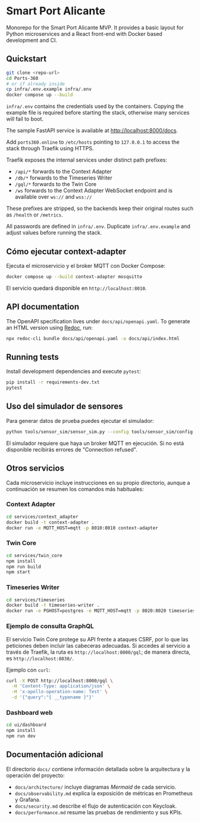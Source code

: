 # Smart Port Alicante

Monorepo for the Smart Port Alicante MVP. It provides a basic layout for Python
microservices and a React front-end with Docker based development and CI.

## Quickstart

```bash
git clone <repo-url>
cd Ports-360
# or if already inside
cp infra/.env.example infra/.env
docker compose up --build
```

`infra/.env` contains the credentials used by the containers. Copying the
example file is required before starting the stack, otherwise many services will
fail to boot.

The sample FastAPI service is available at [http://localhost:8000/docs](http://localhost:8000/docs).

Add `ports360.online` to `/etc/hosts` pointing to `127.0.0.1` to access the stack through Traefik using HTTPS.

Traefik exposes the internal services under distinct path prefixes:

- `/api/*` forwards to the Context Adapter
- `/db/*` forwards to the Timeseries Writer
- `/gql/*` forwards to the Twin Core
- `/ws` forwards to the Context Adapter WebSocket endpoint and is
  available over `ws://` and `wss://`

These prefixes are stripped, so the backends keep their original routes such as `/health` or `/metrics`.

All passwords are defined in `infra/.env`. Duplicate `infra/.env.example` and adjust values before running the stack.


## Cómo ejecutar context-adapter

Ejecuta el microservicio y el broker MQTT con Docker Compose:

```bash
docker compose up --build context-adapter mosquitto
```

El servicio quedará disponible en `http://localhost:8010`.


## API documentation

The OpenAPI specification lives under `docs/api/openapi.yaml`. To generate an
HTML version using [Redoc](https://github.com/Redocly/redoc), run:

```bash
npx redoc-cli bundle docs/api/openapi.yaml -o docs/api/index.html
```

## Running tests

Install development dependencies and execute `pytest`:

```bash
pip install -r requirements-dev.txt
pytest
```

## Uso del simulador de sensores

Para generar datos de prueba puedes ejecutar el simulador:

```bash
python tools/sensor_sim/sensor_sim.py --config tools/sensor_sim/config.yaml --mqtt-host localhost --rate 1
```

El simulador requiere que haya un broker MQTT en ejecución. Si no está disponible
recibirás errores de "Connection refused".

## Otros servicios

Cada microservicio incluye instrucciones en su propio directorio, aunque a
continuación se resumen los comandos más habituales:

### Context Adapter

```bash
cd services/context_adapter
docker build -t context-adapter .
docker run -e MQTT_HOST=mqtt -p 8010:8010 context-adapter
```

### Twin Core

```bash
cd services/twin_core
npm install
npm run build
npm start
```

### Timeseries Writer

```bash
cd services/timeseries
docker build -t timeseries-writer .
docker run -e PGHOST=postgres -e MQTT_HOST=mqtt -p 8020:8020 timeseries-writer
```

### Ejemplo de consulta GraphQL

El servicio Twin Core protege su API frente a ataques CSRF, por lo que las
peticiones deben incluir las cabeceras adecuadas. Si accedes al servicio a
través de Traefik, la ruta es `http://localhost:8000/gql`; de manera directa, es
`http://localhost:8030/`.

Ejemplo con `curl`:

```bash
curl -X POST http://localhost:8000/gql \
  -H 'Content-Type: application/json' \
  -H 'x-apollo-operation-name: Test' \
  -d '{"query":"{ __typename }"}'
```

### Dashboard web

```bash
cd ui/dashboard
npm install
npm run dev
```

## Documentación adicional

El directorio `docs/` contiene información detallada sobre la arquitectura y la operación del proyecto:

- `docs/architecture/` incluye diagramas *Mermaid* de cada servicio.
- `docs/observability.md` explica la exposición de métricas en Prometheus y Grafana.
- `docs/security.md` describe el flujo de autenticación con Keycloak.
- `docs/performance.md` resume las pruebas de rendimiento y sus KPIs.
